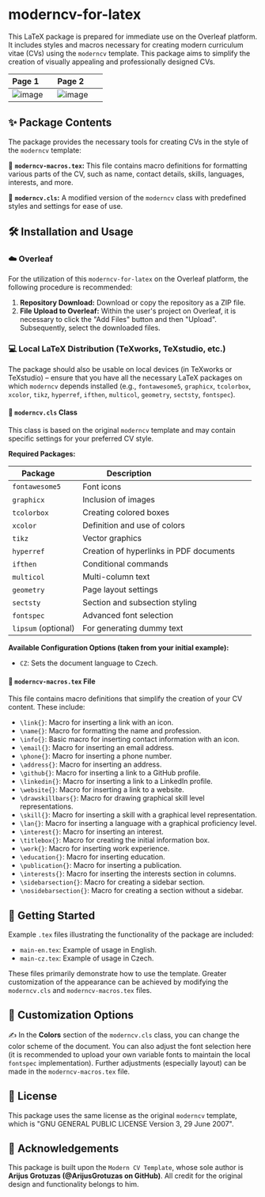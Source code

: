 # moderncv-for-latex

This LaTeX package is prepared for immediate use on the Overleaf platform. It includes styles and macros necessary for creating modern curriculum vitae (CVs) using the `moderncv` template. This package aims to simplify the creation of visually appealing and professionally designed CVs.

| Page 1       | Page 2       |
|--------------|--------------|
|  ![image](https://github.com/user-attachments/assets/38401fcd-6367-4e17-bdb5-65922d88e06d) | ![image](https://github.com/user-attachments/assets/fc29a5cc-89e4-46b9-a9a8-2b810242f26a) |

## ✨ Package Contents

The package provides the necessary tools for creating CVs in the style of the `moderncv` template:

📌 **`moderncv-macros.tex`:** This file contains macro definitions for formatting various parts of the CV, such as name, contact details, skills, languages, interests, and more.

📄 **`moderncv.cls`:** A modified version of the `moderncv` class with predefined styles and settings for ease of use.

## 🛠️ Installation and Usage

### ☁️ Overleaf

For the utilization of this `moderncv-for-latex` on the Overleaf platform, the following procedure is recommended:

1.  **Repository Download:** Download or copy the repository as a ZIP file.
2.  **File Upload to Overleaf:** Within the user's project on Overleaf, it is necessary to click the "Add Files" button and then "Upload". Subsequently, select the downloaded files.

### 💻 Local LaTeX Distribution (TeXworks, TeXstudio, etc.)

The package should also be usable on local devices (in TeXworks or TeXstudio) – ensure that you have all the necessary LaTeX packages on which `moderncv` depends installed (e.g., `fontawesome5`, `graphicx`, `tcolorbox`, `xcolor`, `tikz`, `hyperref`, `ifthen`, `multicol`, `geometry`, `sectsty`, `fontspec`).

#### 📄 `moderncv.cls` Class

This class is based on the original `moderncv` template and may contain specific settings for your preferred CV style.

**Required Packages:**

| Package      | Description                                   |
|--------------|-----------------------------------------------|
| `fontawesome5` | Font icons                                |
| `graphicx`   | Inclusion of images                           |
| `tcolorbox`  | Creating colored boxes                       |
| `xcolor`     | Definition and use of colors                  |
| `tikz`       | Vector graphics                            |
| `hyperref`   | Creation of hyperlinks in PDF documents       |
| `ifthen`     | Conditional commands                          |
| `multicol`   | Multi-column text                           |
| `geometry`   | Page layout settings                        |
| `sectsty`    | Section and subsection styling              |
| `fontspec`   | Advanced font selection                     |
| `lipsum` (optional) | For generating dummy text                 |

**Available Configuration Options (taken from your initial example):**

* `CZ`: Sets the document language to Czech.

#### 📄 `moderncv-macros.tex` File

This file contains macro definitions that simplify the creation of your CV content. These include:

* `\link{}`: Macro for inserting a link with an icon.
* `\name{}`: Macro for formatting the name and profession.
* `\info{}`: Basic macro for inserting contact information with an icon.
* `\email{}`: Macro for inserting an email address.
* `\phone{}`: Macro for inserting a phone number.
* `\address{}`: Macro for inserting an address.
* `\github{}`: Macro for inserting a link to a GitHub profile.
* `\linkedin{}`: Macro for inserting a link to a LinkedIn profile.
* `\website{}`: Macro for inserting a link to a website.
* `\drawskillbars{}`: Macro for drawing graphical skill level representations.
* `\skill{}`: Macro for inserting a skill with a graphical level representation.
* `\lan{}`: Macro for inserting a language with a graphical proficiency level.
* `\interest{}`: Macro for inserting an interest.
* `\titlebox{}`: Macro for creating the initial information box.
* `\work{}`: Macro for inserting work experience.
* `\education{}`: Macro for inserting education.
* `\publication{}`: Macro for inserting a publication.
* `\interests{}`: Macro for inserting the interests section in columns.
* `\sidebarsection{}`: Macro for creating a sidebar section.
* `\nosidebarsection{}`: Macro for creating a section without a sidebar.

## 📝 Getting Started

Example `.tex` files illustrating the functionality of the package are included:

* `main-en.tex`: Example of usage in English.
* `main-cz.tex`: Example of usage in Czech.

These files primarily demonstrate how to use the template. Greater customization of the appearance can be achieved by modifying the `moderncv.cls` and `moderncv-macros.tex` files.

## 🎨 Customization Options

✍️ In the **Colors** section of the `moderncv.cls` class, you can change the color scheme of the document. You can also adjust the font selection here (it is recommended to upload your own variable fonts to maintain the local `fontspec` implementation). Further adjustments (especially layout) can be made in the `moderncv-macros.tex` file.

## 📜 License

This package uses the same license as the original `moderncv` template, which is "GNU GENERAL PUBLIC LICENSE Version 3, 29 June 2007".

## 🙏 Acknowledgements

This package is built upon the `Modern CV Template`, whose sole author is **Arijus Grotuzas (@ArijusGrotuzas on GitHub)**. All credit for the original design and functionality belongs to him.
